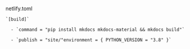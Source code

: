 netlify.toml

    `[build]`
    
      - `command = "pip install mkdocs mkdocs-material && mkdocs build"`

      - `publish = "site/"environment = { PYTHON_VERSION = "3.8" }`
